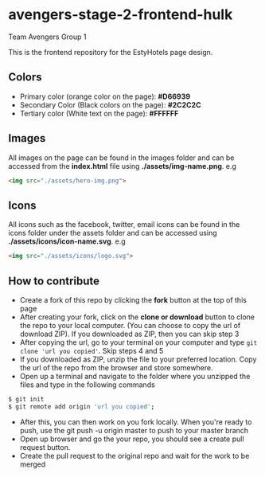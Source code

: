 # avengers-stage-2-frontend-hulk

Team Avengers Group 1

This is the frontend repository for the EstyHotels page design.

## Colors
 - Primary color (orange color on the page): **#D66939**
 - Secondary Color (Black colors on the page): **#2C2C2C**
 - Tertiary color (White text on the page): **#FFFFFF**

## Images

All images on the page can be found in the images folder and can be accessed from the __index.html__ file using **./assets/img-name.png**. e.g
```html
<img src="./assets/hero-img.png">
```

## Icons

All icons such as the facebook, twitter, email icons can be found in the icons folder under the assets folder and can be accessed using **./assets/icons/icon-name.svg**. e.g
```html
<img src="./assets/icons/logo.svg">
```

## How to contribute

 - Create a fork of this repo by clicking the **fork** button at the top of this page
 - After creating your fork, click on the **clone or download** button to clone the repo to your local computer. (You can choose to copy the url of download ZIP). If you downloaded as ZIP, then you can skip step 3
 - After copying the url, go to your terminal on your computer and type ```git clone 'url you copied'```. Skip steps 4 and 5
 - If you downloaded as ZIP, unzip the file to your preferred location. Copy the url of the repo from the browser and store somewhere.
 - Open up a terminal and navigate to the folder where you unzipped the files and type in the following commands
 ```bash
 $ git init
 $ git remote add origin 'url you copied';
 ```
 - After this, you can then work on you fork locally. When you're ready to push, use the git push -u origin master to push to your master branch
 - Open up browser and go the your repo, you should see a create pull request button.
 - Create the pull request to the original repo and wait for the work to be merged
